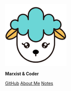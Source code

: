 ![Logo.png](img/logo.png)

**Marxist & Coder**

[GitHub](https://github.com/CNYuYang/)  [About Me](#about-me) [Notes](notes.md)

